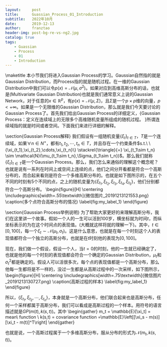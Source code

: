 ```yaml
---
layout:     post
title:      Guassian_Process_01_Introduction
subtitle:   2022年10月
date:       2019-12-13
author:     franztao
header-img: post-bg-re-vs-ng2.jpg
catalog: true
tags:
    - Guassian
    - Process
    - 01
    - Introduction
---
```


    
\maketitle
本小节我们将进入Gaussian Process的学习。Gaussian自然指的就是Gaussian Distribution，而Process指的就是随机过程。在一维的Gaussian Distribution中我们可以令$p(x) = \mathcal{N}(\mu,\sigma^2)$。如果对应到高维高斯分布的话，也就是(Multivariate Gaussian Distribution)也就是我们通常意义上说的Gaussian Network，对于任意的$x\in \mathbb{R}^p$，有$p(x) = \mathcal{N}(\mu,\Sigma)$，且$\Sigma$是一个$p\times p$维的向量，$p< +\infty$。如果是一个无限维的Gaussian Distribution，那么就是我们今天要讨论的Gaussian Process了。首先我们给出Gaussian Process的详细定义，{Gaussian Process：定义在连续域上的无限多个高维随机变量所组成的随机过程。 }所谓连续域指的就是时间或者空间。下面我们来进行详细的解释。

\section{Gaussian Process解释}
我们假设有一组随机变量$\{ \xi_t \}_{t\in T}$，$T$是一个连续域，如果$\forall n \in N^+$，都有$t_1,t_2,\cdots,t_n \in T$，并且存在一个约束条件$s.t.\ \{\xi_{t_1},\xi_{t_2},\cdots,\xi_{t_n}\} \stackrel{\triangle}{=} \xi_{t_1\sim t_n} \sim \mathcal{N}(\mu_{t_1\sim t_n},\Sigma_{t_1\sim t_n})$。那么我们就称$\{ \xi_t \}_{t\in T}$是一个Gaussian Process。那么，我们怎么来通俗的理解这个概念呢？也就是说有一系列在时间上或空间上连续的点，他们之间分开看都是符合一个高斯分布的，而合起来看则是符合一个多维高斯分布的。也就是如下图所示的，在五个不同的时刻有5个不同的点，之上的随机变量为$\{\xi_{t_1},\xi_{t_2},\xi_{t_3},\xi_{t_4},\xi_{t_5}\}$，他们分别都符合一个高斯分布。
\begin{figure}[H]
    \centering
    \includegraphics[width=.55\textwidth]{微信图片_20191213121553.png}
    \caption{多个点符合高斯分布的情况}
    \label{fig:my_label_1}
\end{figure}

\section{Gaussian Process举例说明}
为了帮助大家更好的来理解高斯分布，我们在这里讲一个故事。假如一个人的一生可以活到100岁，横坐标就为时间$t$，而纵坐标表示的为在这个时间点的表现值。(大概就这样将就的理解一下)。其中，$t \in [0,100]$，每一个$\xi_t \sim \mathcal{N}(\mu_t,\sigma_t)$。这是什么意思，也就是在每一个时刻这个人的表现值都符合一个独立的高斯分布，也就是在$t$时刻他的表现为$[0,100]$。

现在，我们做一个假设，假设一个人，当$t=0$的时刻，他的一生就已经确定了，也就是他的每一个时刻的表现值都会符合一个确定的Gaussian Distribution，$\mu_t$和$\sigma_t^2$都是确定的。假设人可以活很多次，每个点的表现值都是一个高斯分布，那么他每一生都将是不一样的，没过一生都是从高斯过程中的一次采样，如下图所示，
\begin{figure}[H]
    \centering
    \includegraphics[width=.75\textwidth]{微信图片_20191213130727.png}
    \caption{高斯过程的样本}
    \label{fig:my_label_1}
\end{figure}

所以，$\{\xi_{t_1},\xi_{t_2},\cdots,\xi_{t_n}\}$，本身就是一个高斯分布，他们联合起来也是高斯分布，任何一个采样都属于高斯分布，我们可以看成是高斯过程的一个样本。用符号的语言描述就是$GP(m(t),k(s,t))$。其中
\begin{gather}
    m_t = \mathbb{E}[\xi_t] = mean\ function \\
    k(s,t) = covariance function =\mathbb{E}\left[[\xi_s - m(s)][\xi_t - m(t)]^T\right]
\end{gather}

也就是说，一个高斯过程属于一个多维高斯分布，服从分布的形式为$\mathcal{N}(m_t,k(s,t))$。                                                                                                                                              



